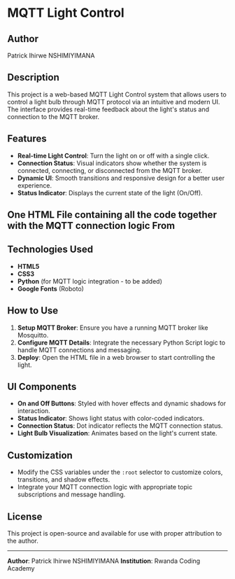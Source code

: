 # MQTT Light Control

## Author
Patrick Ihirwe NSHIMIYIMANA

## Description
This project is a web-based MQTT Light Control system that allows users to control a light bulb through MQTT protocol via an intuitive and modern UI. The interface provides real-time feedback about the light's status and connection to the MQTT broker.


## Features
- **Real-time Light Control**: Turn the light on or off with a single click.
- **Connection Status**: Visual indicators show whether the system is connected, connecting, or disconnected from the MQTT broker.
- **Dynamic UI**: Smooth transitions and responsive design for a better user experience.
- **Status Indicator**: Displays the current state of the light (On/Off).
## One HTML File containing all the code together with the MQTT connection logic From 
## Technologies Used
- **HTML5**
- **CSS3**
- **Python** (for MQTT logic integration - to be added)
- **Google Fonts** (Roboto)

## How to Use
1. **Setup MQTT Broker**: Ensure you have a running MQTT broker like Mosquitto.
2. **Configure MQTT Details**: Integrate the necessary Python Script logic to handle MQTT connections and messaging.
3. **Deploy**: Open the HTML file in a web browser to start controlling the light.

## UI Components
- **On and Off Buttons**: Styled with hover effects and dynamic shadows for interaction.
- **Status Indicator**: Shows light status with color-coded indicators.
- **Connection Status**: Dot indicator reflects the MQTT connection status.
- **Light Bulb Visualization**: Animates based on the light's current state.

## Customization
- Modify the CSS variables under the `:root` selector to customize colors, transitions, and shadow effects.
- Integrate your MQTT connection logic with appropriate topic subscriptions and message handling.

## License
This project is open-source and available for use with proper attribution to the author.

---

**Author**: Patrick Ihirwe NSHIMIYIMANA
**Institution**: Rwanda Coding Academy

